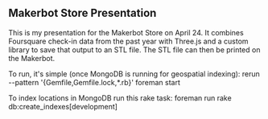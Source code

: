 Makerbot Store Presentation
---------------------------
This is my presentation for the Makerbot Store on April 24. It combines Foursquare check-in data from the past year with Three.js and a custom library to save that output to an STL file. The STL file can then be printed on the Makerbot.

To run, it's simple (once MongoDB is running for geospatial indexing):
rerun --pattern '{Gemfile,Gemfile.lock,*.rb}' foreman start

To index locations in MongoDB run this rake task:
foreman run rake db:create_indexes[development]